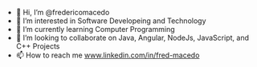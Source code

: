 - 👋 Hi, I’m @fredericomacedo
- 👀 I’m interested in Software Developeing and Technology 
- 🌱 I’m currently learning Computer Programming
- 💞️ I’m looking to collaborate on Java, Angular, NodeJs, JavaScript, and C++ Projects 
- 📫 How to reach me www.linkedin.com/in/fred-macedo

<!---
fredericomacedo/fredericomacedo is a ✨ special ✨ repository because its `README.md` (this file) appears on your GitHub profile.
You can click the Preview link to take a look at your changes.
--->
